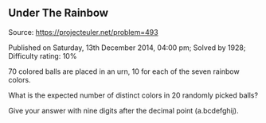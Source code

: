 Under The Rainbow
-----------------

Source: https://projecteuler.net/problem=493

Published on Saturday, 13th December 2014, 04:00 pm; Solved by 1928;
Difficulty rating: 10%

70 colored balls are placed in an urn, 10 for each of the seven rainbow
colors.

What is the expected number of distinct colors in 20 randomly picked
balls?

Give your answer with nine digits after the decimal point (a.bcdefghij).
